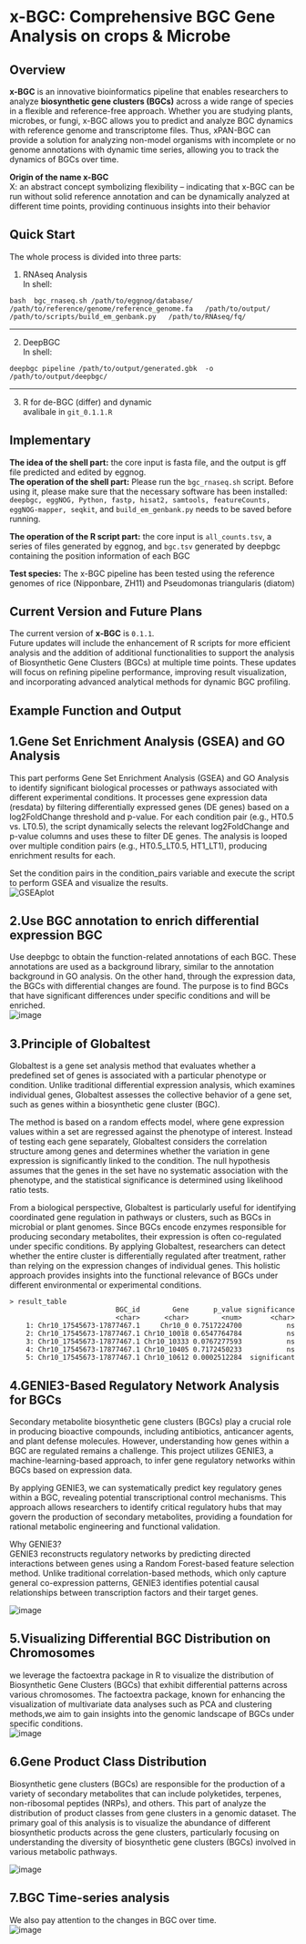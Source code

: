# x-BGC: Comprehensive BGC Gene Analysis on crops & Microbe

## Overview  
**x-BGC** is an innovative bioinformatics pipeline that enables researchers to analyze **biosynthetic gene clusters (BGCs)** across a wide range of species in a flexible and reference-free approach. Whether you are studying plants, microbes, or fungi, x-BGC allows you to predict and analyze BGC dynamics with reference genome and transcriptome files. Thus, xPAN-BGC can provide a solution for analyzing non-model organisms with incomplete or no genome annotations with dynamic time series, allowing you to track the dynamics of BGCs over time.  

**Origin of the name x-BGC**  
X: an abstract concept symbolizing flexibility – indicating that x-BGC can be run without solid reference annotation and can be dynamically analyzed at different time points, providing continuous insights into their behavior  


## Quick Start  
The whole process is divided into three parts:  

1. RNAseq Analysis  
In shell:  
```
bash  bgc_rnaseq.sh /path/to/eggnog/database/   /path/to/reference/genome/reference_genome.fa   /path/to/output/   /path/to/scripts/build_em_genbank.py   /path/to/RNAseq/fq/  
```
----

2. DeepBGC  
In shell:    
```
deepbgc pipeline /path/to/output/generated.gbk  -o /path/to/output/deepbgc/
```
---

3. R for de-BGC (differ) and dynamic  
avalibale in `git_0.1.1.R`  

## Implementary
**The idea of ​​the shell part:** the core input is fasta file, and the output is gff file predicted and edited by eggnog.  
**The operation of the shell part:** Please run the `bgc_rnaseq.sh` script. Before using it, please make sure that the necessary software has been installed: `deepbgc, eggNOG, Python, fastp, hisat2, samtools, featureCounts, eggNOG-mapper, seqkit`, and `build_em_genbank.py` needs to be saved before running.  

**The operation of the R script part:** the core input is `all_counts.tsv`, a series of files generated by eggnog, and `bgc.tsv` generated by deepbgc containing the position information of each BGC  

**Test species:** The x-BGC pipeline has been tested using the reference genomes of rice (Nipponbare, ZH11) and Pseudomonas triangularis (diatom)


## Current Version and Future Plans  
The current version of **x-BGC** is `0.1.1`.  
Future updates will include the enhancement of R scripts for more efficient analysis and the addition of additional functionalities to support the analysis of Biosynthetic Gene Clusters (BGCs) at multiple time points. These updates will focus on refining pipeline performance, improving result visualization, and incorporating advanced analytical methods for dynamic BGC profiling.  


## Example Function and Output  
## 1.Gene Set Enrichment Analysis (GSEA)  and GO Analysis  
This part performs Gene Set Enrichment Analysis (GSEA)  and GO Analysis to identify significant biological processes or pathways associated with different experimental conditions. It processes gene expression data (resdata) by filtering differentially expressed genes (DE genes) based on a log2FoldChange threshold and p-value. For each condition pair (e.g., HT0.5 vs. LT0.5), the script dynamically selects the relevant log2FoldChange and p-value columns and uses these to filter DE genes. The analysis is looped over multiple condition pairs (e.g., HT0.5_LT0.5, HT1_LT1), producing enrichment results for each.  

Set the condition pairs in the condition_pairs variable and execute the script to perform GSEA and visualize the results.   
![GSEAplot](https://github.com/user-attachments/assets/f766f5da-8d79-4c69-8a3c-7918a6d2740e)



## 2.Use BGC annotation to enrich differential expression BGC  
Use deepbgc to obtain the function-related annotations of each BGC. These annotations are used as a background library, similar to the annotation background in GO analysis. On the other hand, through the expression data, the BGCs with differential changes are found. The purpose is to find BGCs that have significant differences under specific conditions and will be enriched.  
![image](https://github.com/user-attachments/assets/0385c23a-c8fe-48b0-8fd1-7a72a528c78d)



## 3.Principle of Globaltest  
Globaltest is a gene set analysis method that evaluates whether a predefined set of genes is associated with a particular phenotype or condition. Unlike traditional differential expression analysis, which examines individual genes, Globaltest assesses the collective behavior of a gene set, such as genes within a biosynthetic gene cluster (BGC).  

The method is based on a random effects model, where gene expression values within a set are regressed against the phenotype of interest. Instead of testing each gene separately, Globaltest considers the correlation structure among genes and determines whether the variation in gene expression is significantly linked to the condition. The null hypothesis assumes that the genes in the set have no systematic association with the phenotype, and the statistical significance is determined using likelihood ratio tests.  

From a biological perspective, Globaltest is particularly useful for identifying coordinated gene regulation in pathways or clusters, such as BGCs in microbial or plant genomes. Since BGCs encode enzymes responsible for producing secondary metabolites, their expression is often co-regulated under specific conditions. By applying Globaltest, researchers can detect whether the entire cluster is differentially regulated after treatment, rather than relying on the expression changes of individual genes. This holistic approach provides insights into the functional relevance of BGCs under different environmental or experimental conditions.  


```
> result_table
                          BGC_id        Gene      p_value significance
                          <char>      <char>        <num>       <char>
    1: Chr10_17545673-17877467.1     Chr10_0 0.7517224700           ns
    2: Chr10_17545673-17877467.1 Chr10_10018 0.6547764784           ns
    3: Chr10_17545673-17877467.1 Chr10_10333 0.0767277593           ns
    4: Chr10_17545673-17877467.1 Chr10_10405 0.7172450233           ns
    5: Chr10_17545673-17877467.1 Chr10_10612 0.0002512284  significant
```


## 4.GENIE3-Based Regulatory Network Analysis for BGCs  
Secondary metabolite biosynthetic gene clusters (BGCs) play a crucial role in producing bioactive compounds, including antibiotics, anticancer agents, and plant defense molecules. However, understanding how genes within a BGC are regulated remains a challenge. This project utilizes GENIE3, a machine-learning-based approach, to infer gene regulatory networks within BGCs based on expression data.  

By applying GENIE3, we can systematically predict key regulatory genes within a BGC, revealing potential transcriptional control mechanisms. This approach allows researchers to identify critical regulatory hubs that may govern the production of secondary metabolites, providing a foundation for rational metabolic engineering and functional validation.  

Why GENIE3?  
GENIE3 reconstructs regulatory networks by predicting directed interactions between genes using a Random Forest-based feature selection method. Unlike traditional correlation-based methods, which only capture general co-expression patterns, GENIE3 identifies potential causal relationships between transcription factors and their target genes.  

![image](https://github.com/user-attachments/assets/2c328bb3-5814-46bc-92e1-7b664cabcce2)


## 5.Visualizing Differential BGC Distribution on Chromosomes  
we leverage the factoextra package in R to visualize the distribution of Biosynthetic Gene Clusters (BGCs) that exhibit differential patterns across various chromosomes. The factoextra package, known for enhancing the visualization of multivariate data analyses such as PCA and clustering methods,we aim to gain insights into the genomic landscape of BGCs under specific conditions.  
![image](https://github.com/user-attachments/assets/7bbbc8ba-2378-484e-94dd-429413fd3943)



## 6.Gene Product Class Distribution  
Biosynthetic gene clusters (BGCs) are responsible for the production of a variety of secondary metabolites that can include polyketides, terpenes, non-ribosomal peptides (NRPs), and others. This part of analyze the distribution of product classes from gene clusters in a genomic dataset. The primary goal of this analysis is to visualize the abundance of different biosynthetic products across the gene clusters, particularly focusing on understanding the diversity of biosynthetic gene clusters (BGCs) involved in various metabolic pathways.  


![image](https://github.com/user-attachments/assets/80e4c48f-a0f6-4a56-8833-0035b784cc8f)

## 7.BGC Time-series analysis  
We also pay attention to the changes in BGC over time.  
![image](https://github.com/user-attachments/assets/3a267266-2f56-406b-a60a-f2066f2e9319)






